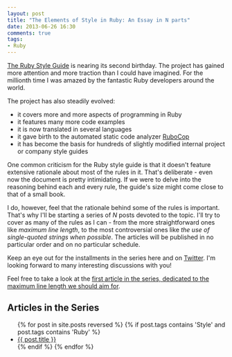 ```yaml
---
layout: post
title: "The Elements of Style in Ruby: An Essay in N parts"
date: 2013-06-26 16:30
comments: true
tags:
- Ruby
---
```


[The Ruby Style Guide](https://github.com/bbatsov/ruby-style-guide) is
nearing its second birthday. The project has gained more attention and
more traction than I could have imagined. For the millionth time I was
amazed by the fantastic Ruby developers around the world.

The project has also steadily evolved:

- it covers more and more aspects of programming in Ruby
- it features many more code examples
- it is now translated in several languages
- it gave birth to the automated static code analyzer [RuboCop](https://github.com/bbatsov/rubocop)
- it has become the basis for hundreds of slightly modified internal project or company style guides

One common criticism for the Ruby style guide is that it doesn't
feature extensive rationale about most of the rules in it. That's
deliberate - even now the document is pretty intimidating. If we were
to delve into the reasoning behind each and every rule, the guide's
size might come close to that of a small book.

I do, however, feel that the rationale behind some of the rules is
important. That's why I'll be starting a series of *N* posts devoted
to the topic. I'll try to cover as many of the rules as I can - from
the more straightforward ones like _maximum line length_, to the most
controversial ones like _the use of single-quoted strings when
possible_. The articles will be published in no particular order and
on no particular schedule.

Keep an eye out for the installments in the series here and on
[Twitter](http://twitter.com/bbatsov). I'm looking forward to many
interesting discussions with you!

Feel free to take a look at the
[first article in the series, dedicated to the maximum line length we should aim for](/articles/2013/06/26/the-elements-of-style-in-ruby-number-1-maximum-line-length/).

## Articles in the Series

<ul>
{% for post in site.posts reversed %}
  {% if post.tags contains 'Style' and post.tags contains 'Ruby' %}
    <li><a href="{{ posts.url }}">{{ post.title }}</a></li>
  {% endif %}  <!-- tags if -->
{% endfor %} <!-- posts for -->
</ul>
